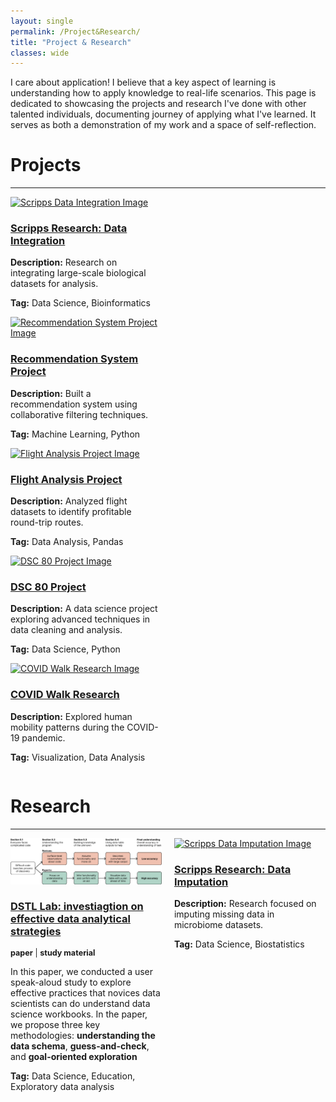 ```yaml
---
layout: single
permalink: /Project&Research/
title: "Project & Research"
classes: wide
---
```

I care about application! I believe that a key aspect of learning is understanding how to apply knowledge to real-life 
scenarios. This page is dedicated to showcasing the projects and research I've done with other talented individuals, 
documenting journey of applying what I've learned. It serves as both a demonstration of my work and a space of 
self-reflection.


# Projects
---
<div style="display: flex; flex-wrap: wrap; gap: 20px;">
  <div style="width: 48%;">
    <a href="/projects/scripps-research-data-integration/">
      <img src="path_to_integration_image" alt="Scripps Data Integration Image" style="width: 100%; height: auto;">
    </a>
    <a href="/projects/scripps-research-data-integration/">
      <h3>Scripps Research: Data Integration</h3>
    </a>
    <p><strong>Description:</strong> Research on integrating large-scale biological datasets for analysis.</p>
    <p><strong>Tag:</strong> Data Science, Bioinformatics</p>
  </div>
</div>


<div style="display: flex; flex-wrap: wrap; gap: 20px;">
  <div style="width: 48%;">
    <a href="/projects/recommendation-system/">
      <img src="path_to_recommendation_image" alt="Recommendation System Project Image" style="width: 100%; height: auto;">
    </a>
    <a href="/projects/recommendation-system/">
      <h3>Recommendation System Project</h3>
    </a>
    <p><strong>Description:</strong> Built a recommendation system using collaborative filtering techniques.</p>
    <p><strong>Tag:</strong> Machine Learning, Python</p>
  </div>
</div>

<div style="display: flex; flex-wrap: wrap; gap: 20px;">
  <div style="width: 48%;">
    <a href="/projects/flight-analysis/">
      <img src="path_to_flight_analysis_image" alt="Flight Analysis Project Image" style="width: 100%; height: auto;">
    </a>
    <a href="/projects/flight-analysis/">
      <h3>Flight Analysis Project</h3>
    </a>
    <p><strong>Description:</strong> Analyzed flight datasets to identify profitable round-trip routes.</p>
    <p><strong>Tag:</strong> Data Analysis, Pandas</p>
  </div>
</div>

<div style="display: flex; flex-wrap: wrap; gap: 20px;">
  <div style="width: 48%;">
    <a href="/projects/dsc80-project/">
      <img src="path_to_dsc80_image" alt="DSC 80 Project Image" style="width: 100%; height: auto;">
    </a>
    <a href="/projects/dsc80-project/">
      <h3>DSC 80 Project</h3>
    </a>
    <p><strong>Description:</strong> A data science project exploring advanced techniques in data cleaning and analysis.</p>
    <p><strong>Tag:</strong> Data Science, Python</p>
  </div>
</div>

<div style="display: flex; flex-wrap: wrap; gap: 20px;">
  <div style="width: 48%;">
    <a href="/projects/covidwalk-research/">
      <img src="path_to_covidwalk_image" alt="COVID Walk Research Image" style="width: 100%; height: auto;">
    </a>
    <a href="/projects/covidwalk-research/">
      <h3>COVID Walk Research</h3>
    </a>
    <p><strong>Description:</strong> Explored human mobility patterns during the COVID-19 pandemic.</p>
    <p><strong>Tag:</strong> Visualization, Data Analysis</p>
  </div>
</div>


# Research
---
<div style="display: flex; flex-wrap: wrap; gap: 20px;">
  <div style="width: 48%;">
    <a href="/projects_research/da-strategies-research/">
      <img src="../assets/images/dstl_project_pic.png" alt="dstl_project_pic" style="width: 100%; height: auto;">
    </a>
    <a href="/projects_research/da-strategies-research/">
      <h3>DSTL Lab: investiagtion on effective data analytical strategies</h3>
    </a>
    <p style="font-size: 0.9em; line-height: 1.2em; margin: 5px 0;">
      <a href="../assets/files/2025_sigcse_experts_vs_novices_SIGCSE.pdf" style="text-decoration: none; font-weight: bold;">paper</a> | 
      <a href="https://github.com/dstl-lab/Code-Comprehension-User-Study" style="text-decoration: none; font-weight: bold;">study material</a>
    </p>
    <p>In this paper, we conducted a user speak-aloud study to explore effective practices
    that novices data scientists can do understand data science workbooks. In the paper, we propose three key
    methodologies: <strong>understanding the data schema</strong>, <strong>guess-and-check</strong>, and 
    <strong>goal-oriented exploration</strong></p>
    <p><strong>Tag:</strong> Data Science, Education, Exploratory data analysis</p>
  </div>

  <div style="width: 48%;">
    <a href="/projects/scripps-research-data-imputation/">
      <img src="path_to_imputation_image" alt="Scripps Data Imputation Image" style="width: 100%; height: auto;">
    </a>
    <a href="/projects/scripps-research-data-imputation/">
      <h3>Scripps Research: Data Imputation</h3>
    </a>
    <p><strong>Description:</strong> Research focused on imputing missing data in microbiome datasets.</p>
    <p><strong>Tag:</strong> Data Science, Biostatistics</p>
  </div>
</div>


